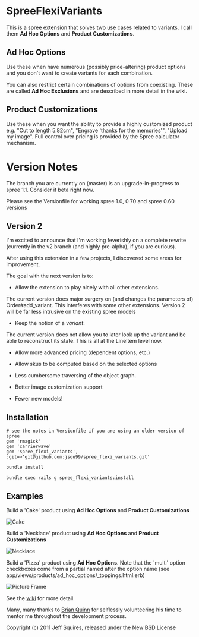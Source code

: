 SpreeFlexiVariants
==================

This is a [spree](http://spreecommerce.com) extension that solves two use cases related to variants.  I call them **Ad Hoc Options** and **Product Customizations**.


Ad Hoc Options
--------------

Use these when have numerous (possibly price-altering) product options and you don't want to create variants for each combination.

You can also restrict certain combinations of options from coexisting.  These are called **Ad Hoc Exclusions** and are described in more detail in the wiki.


Product Customizations
----------------------

Use these when you want the ability to provide a highly customized product e.g. "Cut to length 5.82cm", "Engrave 'thanks for the memories'", "Upload my image".  Full control over pricing is provided by the Spree calculator mechanism.


Version Notes
=============

The branch you are currently on (master) is an upgrade-in-progress to spree 1.1.  Consider it beta right now.

Please see the Versionfile for working spree 1.0, 0.70 and  spree 0.60 versions

Version 2
----------
I'm excited to announce that I'm working feverishly on a complete rewrite (currently in the v2 branch (and highly pre-alpha), if you are curious).

After using this extension in a few projects, I discovered some areas for improvement.

The goal with the next version is to:

* Allow the extension to play nicely with all other extensions.

The current version does major surgery on (and changes the parameters of) Order#add_variant.  This interferes with some other extensions.
Version 2  will be far less intrusive on the existing spree models

* Keep the notion of a *variant*.

The current version does not allow you to later look up the variant and be able to reconstruct its state.  This is all at the LineItem level now.

* Allow more advanced pricing (dependent options, etc.)

* Allow skus to be computed based on the selected options

* Less cumbersome traversing of the object graph.

* Better image customization support

* Fewer new models!

Installation
------------
    # see the notes in Versionfile if you are using an older version of spree
    gem 'rmagick'
    gem 'carrierwave'
    gem 'spree_flexi_variants', :git=>'git@github.com:jsqu99/spree_flexi_variants.git'

    bundle install

    bundle exec rails g spree_flexi_variants:install

## Examples


Build a 'Cake'  product using **Ad Hoc Options** and **Product Customizations**

![Cake](/jsqu99/spree_flexi_variants/raw/master/doc/cake_screenshot.png)

Build a 'Necklace'  product using **Ad Hoc Options** and **Product Customizations**

![Necklace](/jsqu99/spree_flexi_variants/raw/master/doc/necklace_screenshot.png)

Build a 'Pizza' product using **Ad Hoc Options**. Note that the 'multi' option checkboxes come from a partial named after the option name (see app/views/products/ad_hoc_options/_toppings.html.erb)

![Picture Frame](/jsqu99/spree_flexi_variants/raw/master/doc/pizza_screenshot.png)

See the [wiki](https://github.com/jsqu99/spree_flexi_variants/wiki) for more detail.

Many, many thanks to [Brian Quinn](https://github.com/BDQ) for selflessly volunteering his time to mentor me throughout the development process.

Copyright (c) 2011 Jeff Squires, released under the New BSD License
